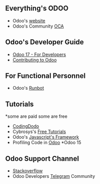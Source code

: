 ## Everything's ODOO
- Odoo's [website](odoo.com)
- Odoo's Community [OCA](https://odoo-community.org/)

## Odoo's Developer Guide
- [Odoo 17 - For Developers](https://www.odoo.com/documentation/17.0/developer.html)
- [Contributing to Odoo](https://www.odoo.com/documentation/17.0/contributing.html)

## For Functional Personnel
- Odoo's [Runbot](https://runbot.odoo.com/)

## Tutorials
*some are paid some are free
- [CodingDodo](https://codingdodo.com/)
- Cybrosys's [Free Tutorials](https://www.cybrosys.com/odoo-development-tutorial/)
- Odoo's [Javascript's Framework](https://www.oocademy.com/v15.0/tutorial/introduction-to-the-odoo-javascript-framework-116)
- Profiling Code in [Odoo](https://www.oocademy.com/v15.0/tutorial/profiling-code-in-odoo-105) *Odoo 15

## Odoo Support Channel
- [Stackoverflow](https://stackoverflow.com/questions/tagged/odoo)
- Odoo Developers [Telegram](https://t.me/odoo_developers) Community
